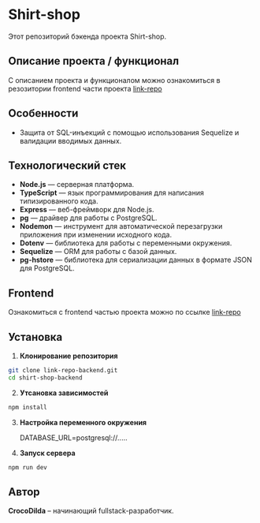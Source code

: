 # Shirt-shop

Этот репозиторий бэкенда проекта Shirt-shop.

## Описание проекта / функционал

С описанием проекта и функционалом можно ознакомиться в резозитории frontend части проекта [link-repo](link-repo)

## Особенности

- Защита от SQL-инъекций с помощью использования Sequelize и валидации вводимых данных.

## Технологический стек

- **Node.js** — серверная платформа.
- **TypeScript** — язык программирования для написания типизированного кода.
- **Express** — веб-фреймворк для Node.js.
- **pg** — драйвер для работы с PostgreSQL.
- **Nodemon** — инструмент для автоматической перезагрузки приложения при изменении исходного кода.
- **Dotenv** — библиотека для работы с переменными окружения.
- **Sequelize** — ORM для работы с базой данных.
- **pg-hstore** — библиотека для сериализации данных в формате JSON для PostgreSQL.

## Frontend

Ознакомиться с frontend частью проекта можно по ссылке [link-repo](link-repo)

## Установка

1. **Клонирование репозитория**

```bash
git clone link-repo-backend.git
cd shirt-shop-backend
```

2. **Утсановка зависимостей**

```bash
npm install
```

3. **Настройка переменного окружения**

   DATABASE_URL=postgresql://.....

4. **Запуск сервера**

```bash
npm run dev
```

## Автор

**CrocoDilda** – начинающий fullstack-разработчик.
